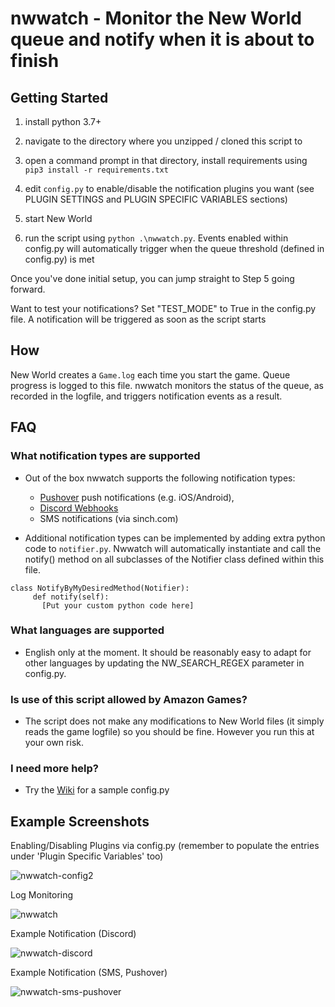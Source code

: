 # nwwatch - Monitor the New World queue and notify when it is about to finish

## Getting Started
1. install python 3.7+

2. navigate to the directory where you unzipped / cloned this script to 

3. open a command prompt in that directory, install requirements using `pip3 install -r requirements.txt`

4. edit `config.py` to enable/disable the notification plugins you want (see PLUGIN SETTINGS and PLUGIN SPECIFIC VARIABLES sections)

5. start New World

6. run the script using `python .\nwwatch.py`. Events enabled within config.py will automatically trigger when the queue threshold (defined in config.py) is met

Once you've done initial setup, you can jump straight to Step 5 going forward.

Want to test your notifications? Set "TEST_MODE" to True in the config.py file. A notification will be triggered as soon as the script starts

## How

New World creates a `Game.log` each time you start the game. Queue progress is logged to this file. nwwatch monitors the status of the queue, as recorded in the logfile, and triggers notification events as a result.

## FAQ

### What notification types are supported
* Out of the box nwwatch supports the following notification types:
    * [Pushover](https://pushover.net) push notifications (e.g. iOS/Android),
    * [Discord Webhooks](https://support.discord.com/hc/en-us/articles/228383668-Intro-to-Webhooks)
    * SMS notifications (via sinch.com)

* Additional notification types can be implemented by adding extra python code to `notifier.py`. Nwwatch will automatically instantiate and call the notify() method on all subclasses of the Notifier class defined within this file. 
```
class NotifyByMyDesiredMethod(Notifier):
     def notify(self):
       [Put your custom python code here]
```

### What languages are supported
* English only at the moment. It should be reasonably easy to adapt for other languages by updating the NW_SEARCH_REGEX parameter in config.py. 

### Is use of this script allowed by Amazon Games?
* The script does not make any modifications to New World files (it simply reads the game logfile) so you should be fine. However you run this at your own risk.

### I need more help?
* Try the [Wiki](https://github.com/Rawr0/nwwatch/wiki) for a sample config.py

## Example Screenshots
Enabling/Disabling Plugins via config.py (remember to populate the entries under 'Plugin Specific Variables' too)

![nwwatch-config2](https://user-images.githubusercontent.com/18738504/135720182-fef5d758-0f0d-49e8-8008-dae8473da81b.png)

Log Monitoring

![nwwatch](https://user-images.githubusercontent.com/18738504/135712635-e31d3d9f-2432-4cb0-9c04-3d9dae85e320.png)

Example Notification (Discord)

![nwwatch-discord](https://user-images.githubusercontent.com/18738504/135712639-3ca713eb-f334-4961-896d-47dabbdae6f6.png)

Example Notification (SMS, Pushover)

![nwwatch-sms-pushover](https://user-images.githubusercontent.com/18738504/135735692-482f4b75-214c-409d-9c81-07cd625702e6.jpg)


